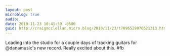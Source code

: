```yaml
---
layout: post
microblog: true
audio: 
date: 2010-11-23 10:41:59 -0500
guid: http://craigmcclellan.micro.blog/2010/11/23/t7096529076621313.html
---
```

Loading into the studio for a couple days of tracking guitars for @danamusic's new record. Really excited about this. #fb
